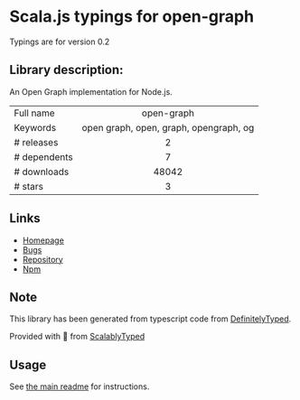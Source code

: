 
# Scala.js typings for open-graph

Typings are for version 0.2

## Library description:
An Open Graph implementation for Node.js.

|                    |                 |
| ------------------ | :-------------: |
| Full name          | open-graph |
| Keywords           | open graph, open, graph, opengraph, og |
| # releases         | 2 |
| # dependents       | 7 |
| # downloads        | 48042 |
| # stars            | 3 |

## Links
- [Homepage](https://github.com/samholmes/node-open-graph)
- [Bugs](https://github.com/samholmes/node-open-graph/issues)
- [Repository](https://github.com/samholmes/node-open-graph)
- [Npm](https://www.npmjs.com/package/open-graph)
    


## Note
This library has been generated from typescript code from [DefinitelyTyped](https://definitelytyped.org).

Provided with :purple_heart: from [ScalablyTyped](https://github.com/oyvindberg/ScalablyTyped)

## Usage
See [the main readme](../../readme.md) for instructions.


